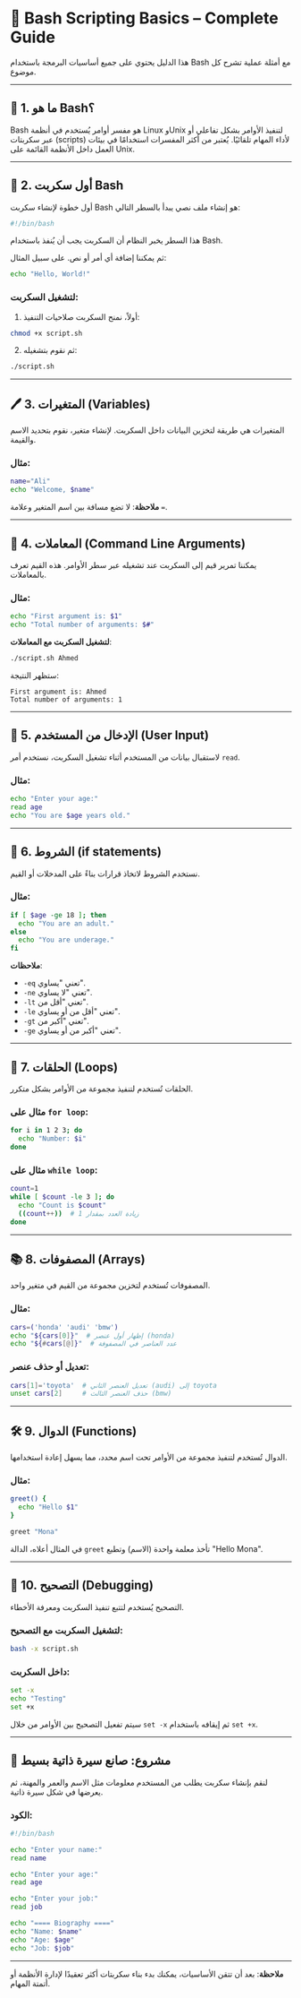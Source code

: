 
# 🐚 Bash Scripting Basics – Complete Guide       

هذا الدليل يحتوي على جميع أساسيات البرمجة باستخدام Bash مع أمثلة عملية تشرح كل موضوع.

---

## 🧠 1. ما هو Bash؟

Bash هو مفسر أوامر يُستخدم في أنظمة Linux وUnix لتنفيذ الأوامر بشكل تفاعلي أو عبر سكربتات (scripts) لأداء المهام تلقائيًا. يُعتبر من أكثر المفسرات استخدامًا في بيئات العمل داخل الأنظمة القائمة على Unix.

---

## 📄 2. أول سكربت Bash

أول خطوة لإنشاء سكربت Bash هو إنشاء ملف نصي يبدأ بالسطر التالي:

```bash
#!/bin/bash
```

هذا السطر يخبر النظام أن السكربت يجب أن يُنفذ باستخدام Bash.

ثم يمكننا إضافة أي أمر أو نص. على سبيل المثال:

```bash
echo "Hello, World!"
```

### لتشغيل السكربت:
1. أولاً، نمنح السكربت صلاحيات التنفيذ:

```bash
chmod +x script.sh
```

2. ثم نقوم بتشغيله:

```bash
./script.sh
```

---

## 🖊️ 3. المتغيرات (Variables)

المتغيرات هي طريقة لتخزين البيانات داخل السكربت. لإنشاء متغير، نقوم بتحديد الاسم والقيمة.

### مثال:

```bash
name="Ali"
echo "Welcome, $name"
```

**ملاحظة**: لا تضع مسافة بين اسم المتغير وعلامة `=`.

---

## 🔢 4. المعاملات (Command Line Arguments)

يمكننا تمرير قيم إلى السكربت عند تشغيله عبر سطر الأوامر. هذه القيم تعرف بالمعاملات.

### مثال:

```bash
echo "First argument is: $1"
echo "Total number of arguments: $#"
```

**لتشغيل السكربت مع المعاملات**:

```bash
./script.sh Ahmed
```

ستظهر النتيجة:
```
First argument is: Ahmed
Total number of arguments: 1
```

---

## 🧾 5. الإدخال من المستخدم (User Input)

لاستقبال بيانات من المستخدم أثناء تشغيل السكربت، نستخدم أمر `read`.

### مثال:

```bash
echo "Enter your age:"
read age
echo "You are $age years old."
```

---

## 🔁 6. الشروط (if statements)

نستخدم الشروط لاتخاذ قرارات بناءً على المدخلات أو القيم.

### مثال:

```bash
if [ $age -ge 18 ]; then
  echo "You are an adult."
else
  echo "You are underage."
fi
```

**ملاحظات**:
- `-eq` تعني "يساوي".
- `-ne` تعني "لا يساوي".
- `-lt` تعني "أقل من".
- `-le` تعني "أقل من أو يساوي".
- `-gt` تعني "أكبر من".
- `-ge` تعني "أكبر من أو يساوي".

---

## 🔁 7. الحلقات (Loops)

الحلقات تُستخدم لتنفيذ مجموعة من الأوامر بشكل متكرر.

### مثال على `for loop`:

```bash
for i in 1 2 3; do
  echo "Number: $i"
done
```

### مثال على `while loop`:

```bash
count=1
while [ $count -le 3 ]; do
  echo "Count is $count"
  ((count++))  # زيادة العدد بمقدار 1
done
```

---

## 📚 8. المصفوفات (Arrays)

المصفوفات تُستخدم لتخزين مجموعة من القيم في متغير واحد.

### مثال:

```bash
cars=('honda' 'audi' 'bmw')
echo "${cars[0]}"  # إظهار أول عنصر (honda)
echo "${#cars[@]}"  # عدد العناصر في المصفوفة
```

### تعديل أو حذف عنصر:

```bash
cars[1]='toyota'  # تعديل العنصر الثاني (audi) إلى toyota
unset cars[2]     # حذف العنصر الثالث (bmw)
```

---

## 🛠️ 9. الدوال (Functions)

الدوال تُستخدم لتنفيذ مجموعة من الأوامر تحت اسم محدد، مما يسهل إعادة استخدامها.

### مثال:

```bash
greet() {
  echo "Hello $1"
}

greet "Mona"
```

في المثال أعلاه، الدالة `greet` تأخذ معلمة واحدة (الاسم) وتطبع "Hello Mona".

---

## 🧰 10. التصحيح (Debugging)

التصحيح يُستخدم لتتبع تنفيذ السكربت ومعرفة الأخطاء.

### لتشغيل السكربت مع التصحيح:

```bash
bash -x script.sh
```

### داخل السكربت:

```bash
set -x
echo "Testing"
set +x
```

سيتم تفعيل التصحيح بين الأوامر من خلال `set -x` ثم إيقافه باستخدام `set +x`.

---

## 🎁 مشروع: صانع سيرة ذاتية بسيط

لنقم بإنشاء سكربت يطلب من المستخدم معلومات مثل الاسم والعمر والمهنة، ثم يعرضها في شكل سيرة ذاتية.

### الكود:

```bash
#!/bin/bash

echo "Enter your name:"
read name

echo "Enter your age:"
read age

echo "Enter your job:"
read job

echo "==== Biography ===="
echo "Name: $name"
echo "Age: $age"
echo "Job: $job"
```

---

**ملاحظة**: بعد أن تتقن الأساسيات، يمكنك بدء بناء سكربتات أكثر تعقيدًا لإدارة الأنظمة أو أتمتة المهام.
